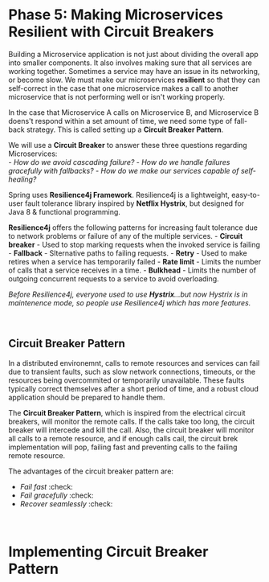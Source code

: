 # Phase 5: Making Microservices Resilient with Circuit Breakers
Building a Microservice  application is not just about dividing the overall app into smaller components.  It also involves making sure that all services are working together.  Sometimes a service may have an issue in its networking, or become slow.  We must make our microservices **resilient** so that they can self-correct in the case that one microservice makes a call to another microservice that is not performing well or isn't working properly.

In the case that Microservice A calls on Microservice B, and Microservice B doens't respond within a set amount of time, we need some type of fall-back strategy.  This is called setting up a **Circuit Breaker Pattern**.

We will use a **Circuit Breaker** to answer these three questions regarding Microservices: <br>
    - *How do we avoid cascading failure?*
    - *How do we handle failures gracefully with fallbacks?*
    - *How do we make our services capable of self-healing?*

Spring uses **Resilience4j Framework**.  Resilience4j is a lightweight, easy-to-user fault tolerance library inspired by **Netflix Hystrix**, but designed for Java 8 & functional programming.  

**Resilience4j**  offers the following patterns for increasing fault tolerance due to network problems or failure of any of the multiple services.
    - **Circuit breaker** - Used to stop marking requests when the invoked service is failing
    - **Fallback** - Slternative paths to failing requests.
    - **Retry** - Used to make retires when a service has temporarily failed
    - **Rate limit** - Limits the number of calls that a service receives in a time.
    - **Bulkhead** - Limits the number of outgoing concurrent requests to a service to avoid overloading.

*Before Resilience4j, everyone used to use **Hystrix**...but now Hystrix is in maintenence mode, so people use Resilience4j which has more features.*

<br>

## Circuit Breaker Pattern
In a distributed environemnt, calls to remote resources and services can fail due to transient faults, such as slow network connections, timeouts, or the resources being overcommited or temporarily unavailable.  These faults typically correct themselves after a short period of time, and a robust cloud application should be prepared to handle them.

The **Circuit Breaker Pattern**, which is inspired from the electrical circuit breakers, will monitor the remote calls.  If the calls take too long, the circuit breaker will intercede and kill the call.  Also, the circuit breaker will monitor all calls to a remote resource, and if enough calls cail, the circuit brek implementation will pop, failing fast and preventing calls to the failing remote resource.

The advantages of the circuit breaker pattern are:
- *Fail fast* :check:
- *Fail gracefully* :check:
- *Recover seamlessly* :check:

<br>

# Implementing Circuit Breaker Pattern



